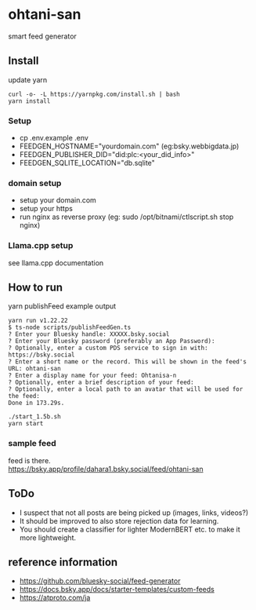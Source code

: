 # ohtani-san

smart feed generator

## Install

update yarn
```
curl -o- -L https://yarnpkg.com/install.sh | bash
yarn install
```

### Setup

- cp .env.example .env
- FEEDGEN_HOSTNAME="yourdomain.com" (eg:bsky.webbigdata.jp)
- FEEDGEN_PUBLISHER_DID="did:plc:<your_did_info>"
- FEEDGEN_SQLITE_LOCATION="db.sqlite"

### domain setup

- setup your domain.com
- setup your https 
- run nginx as reverse proxy (eg: sudo /opt/bitnami/ctlscript.sh stop nginx)

### Llama.cpp setup
see llama.cpp documentation

## How to run

yarn publishFeed
example output
```
yarn run v1.22.22
$ ts-node scripts/publishFeedGen.ts
? Enter your Bluesky handle: XXXXX.bsky.social
? Enter your Bluesky password (preferably an App Password):
? Optionally, enter a custom PDS service to sign in with: https://bsky.social
? Enter a short name or the record. This will be shown in the feed's URL: ohtani-san
? Enter a display name for your feed: Ohtanisa-n
? Optionally, enter a brief description of your feed:
? Optionally, enter a local path to an avatar that will be used for the feed:
Done in 173.29s.
```


```
./start_1.5b.sh
yarn start
```


### sample feed
feed is there.  
https://bsky.app/profile/dahara1.bsky.social/feed/ohtani-san

## ToDo

- I suspect that not all posts are being picked up (images, links, videos?)
- It should be improved to also store rejection data for learning.
- You should create a classifier for lighter ModernBERT etc. to make it more lightweight.


## reference information

- https://github.com/bluesky-social/feed-generator
- https://docs.bsky.app/docs/starter-templates/custom-feeds
- https://atproto.com/ja


